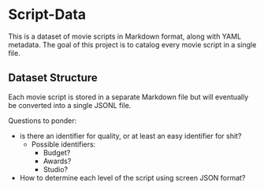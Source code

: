 # Script-Data

This is a dataset of movie scripts in Markdown format, along with YAML metadata. The goal of this project is to catalog every movie script in a single file.

## Dataset Structure

Each movie script is stored in a separate Markdown file but will eventually be converted into a single JSONL file. 

Questions to ponder: 

- is there an identifier for quality, or at least an easy identifier for shit?
  - Possible identifiers: 
    - Budget?
    - Awards?
    - Studio?
- How to determine each level of the script using screen JSON format?


